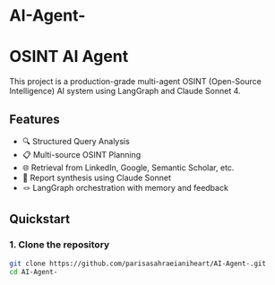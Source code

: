 # AI-Agent-
# OSINT AI Agent

This project is a production-grade multi-agent OSINT (Open-Source Intelligence) AI system using LangGraph and Claude Sonnet 4.

## Features
- 🔍 Structured Query Analysis
- 📋 Multi-source OSINT Planning
- 🌐 Retrieval from LinkedIn, Google, Semantic Scholar, etc.
- 🧠 Report synthesis using Claude Sonnet
- 🪢 LangGraph orchestration with memory and feedback

## Quickstart

### 1. Clone the repository
```bash
git clone https://github.com/parisasahraeianiheart/AI-Agent-.git
cd AI-Agent-
